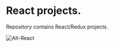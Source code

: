 # React projects.  

Repository contains React/Redux projects.  

![Alt-React](https://i.ibb.co/9h1v8kv/react.jpg "React")
